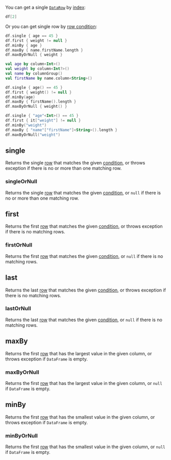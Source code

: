 [//]: # (title: Get row)

<!---IMPORT org.jetbrains.kotlinx.dataframe.samples.api.Access-->

You can get a single [`DataRow`](DataRow.md) by [index](indexing.md):

<!---FUN getRowByIndex-->

```kotlin
df[2]
```

<!---END-->

Or you can get single row by [row condition](DataRow.md#row-conditions):

<!---FUN getRowByCondition-->
<tabs>
<tab title="Properties">

```kotlin
df.single { age == 45 }
df.first { weight != null }
df.minBy { age }
df.maxBy { name.firstName.length }
df.maxByOrNull { weight }
```

</tab>
<tab title="Accessors">

```kotlin
val age by column<Int>()
val weight by column<Int?>()
val name by columnGroup()
val firstName by name.column<String>()

df.single { age() == 45 }
df.first { weight() != null }
df.minBy(age)
df.maxBy { firstName().length }
df.maxByOrNull { weight() }
```

</tab>
<tab title="Strings">

```kotlin
df.single { "age"<Int>() == 45 }
df.first { it["weight"] != null }
df.minBy("weight")
df.maxBy { "name"["firstName"]<String>().length }
df.maxByOrNull("weight")
```

</tab></tabs>
<!---END-->

## single

Returns the single [row](DataRow.md) that matches the given [condition](DataRow.md#row-conditions), or throws exception if there is no or more than one matching row.

### singleOrNull

Returns the single [row](DataRow.md) that matches the given [condition](DataRow.md#row-conditions), or `null` if there is no or more than one matching row.

## first

Returns the first [row](DataRow.md) that matches the given [condition](DataRow.md#row-conditions), or throws exception if there is no matching rows.

### firstOrNull

Returns the first [row](DataRow.md) that matches the given [condition](DataRow.md#row-conditions), or `null` if there is no matching rows.

## last

Returns the last [row](DataRow.md) that matches the given [condition](DataRow.md#row-conditions), or throws exception if there is no matching rows.

### lastOrNull

Returns the last [row](DataRow.md) that matches the given [condition](DataRow.md#row-conditions), or `null` if there is no matching rows.

## maxBy

Returns the first [row](DataRow.md) that has the largest value in the given column, or throws exception if `DataFrame` is empty.

### maxByOrNull

Returns the first [row](DataRow.md) that has the largest value in the given column, or `null` if `DataFrame` is empty.

## minBy

Returns the first [row](DataRow.md) that has the smallest value in the given column, or throws exception if `DataFrame` is empty.

### minByOrNull

Returns the first [row](DataRow.md) that has the smallest value in the given column, or `null` if `DataFrame` is empty.
